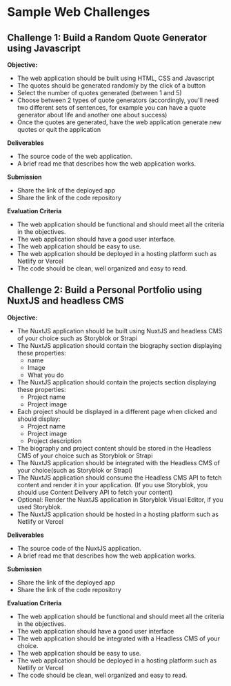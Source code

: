 # Sample Web Challenges

## Challenge 1: Build a Random Quote Generator using Javascript

**Objective:**

- The web application should be built using HTML, CSS and Javascript
- The quotes should be generated randomly by the click of a button
- Select the number of quotes generated (between 1 and 5)
- Choose between 2 types of quote generators (accordingly, you'll need two different sets of sentences, for example you can have a quote generator about life and another one about success)
- Once the quotes are generated, have the web application generate new quotes or quit the application

**Deliverables**
- The source code of the web application.
- A brief read me that describes how the web application works.

**Submission**
- Share the link of the deployed app
- Share the link of the code repository

**Evaluation Criteria**
- The web application should be functional and should meet all the criteria in the objectives.
- The web application should have a good user interface.
- The web application should be easy to use.
- The web application should be deployed in a hosting platform such as Netlify or Vercel
- The code should be clean, well organized and easy to read.

## Challenge 2: Build a Personal Portfolio using NuxtJS and headless CMS

**Objective:**
- The NuxtJS application should be built using NuxtJS and headless CMS of your choice such as Storyblok or Strapi
- The NuxtJS application should contain the biography section displaying these properties:
   - name
   - Image
   - What you do
- The NuxtJS application should contain the projects section displaying these properties:
   - Project name
   - Project image
 - Each project should be displayed in a different page when clicked and should display:
   - Project name
   - Project image
   - Project description
- The biography and project content should be stored in the Headless CMS of your choice such as Storyblok or Strapi
- The NuxtJS application should be integrated with the Headless CMS of your choice(such as Storyblok or Strapi)
- The NuxtJS application should consume the Headless CMS API to fetch content and render it in your application. 
  (If you use Storyblok, you should use Content Delivery API to fetch your content)
- Optional: Render the NuxtJS application in Storyblok Visual Editor, if you used Storyblok.
- The NuxtJS application should be hosted in a hosting platform such as Netlify or Vercel

**Deliverables**
- The source code of the NuxtJS application.
- A brief read me that describes how the web application works.

**Submission**
- Share the link of the deployed app
- Share the link of the code repository

**Evaluation Criteria**
- The web application should be functional and should meet all the criteria in the objectives.
- The web application should have a good user interface
- The web application should be integrated with a Headless CMS of your choice.
- The web application should be easy to use.
- The web application should be deployed in a hosting platform such as Netlify or Vercel
- The code should be clean, well organized and easy to read.

